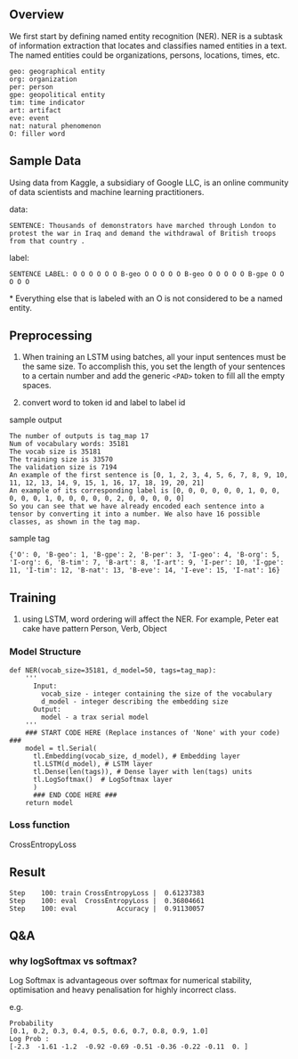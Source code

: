 ## Overview

We first start by defining named entity recognition (NER). NER is a subtask of information extraction that locates and classifies named entities in a text. The named entities could be organizations, persons, locations, times, etc.

```
geo: geographical entity
org: organization
per: person
gpe: geopolitical entity
tim: time indicator
art: artifact
eve: event
nat: natural phenomenon
O: filler word
```

## Sample Data

Using data from Kaggle, a subsidiary of Google LLC, is an online community of data scientists and machine learning practitioners.

data:

```
SENTENCE: Thousands of demonstrators have marched through London to protest the war in Iraq and demand the withdrawal of British troops from that country .
```

label:

```
SENTENCE LABEL: O O O O O O B-geo O O O O O B-geo O O O O O B-gpe O O O O O
```

\* Everything else that is labeled with an O is not considered to be a named entity.

## Preprocessing

1. When training an LSTM using batches, all your input sentences must be the same size. To accomplish this, you set the length of your sentences to a certain number and add the generic `<PAD>` token to fill all the empty spaces.

2. convert word to token id and label to label id

sample output

```
The number of outputs is tag_map 17
Num of vocabulary words: 35181
The vocab size is 35181
The training size is 33570
The validation size is 7194
An example of the first sentence is [0, 1, 2, 3, 4, 5, 6, 7, 8, 9, 10, 11, 12, 13, 14, 9, 15, 1, 16, 17, 18, 19, 20, 21]
An example of its corresponding label is [0, 0, 0, 0, 0, 0, 1, 0, 0, 0, 0, 0, 1, 0, 0, 0, 0, 0, 2, 0, 0, 0, 0, 0]
So you can see that we have already encoded each sentence into a tensor by converting it into a number. We also have 16 possible classes, as shown in the tag map.
```

sample tag

```
{'O': 0, 'B-geo': 1, 'B-gpe': 2, 'B-per': 3, 'I-geo': 4, 'B-org': 5, 'I-org': 6, 'B-tim': 7, 'B-art': 8, 'I-art': 9, 'I-per': 10, 'I-gpe': 11, 'I-tim': 12, 'B-nat': 13, 'B-eve': 14, 'I-eve': 15, 'I-nat': 16}
```

## Training

1. using LSTM, word ordering will affect the NER. For example, Peter eat cake have pattern Person, Verb, Object

### Model Structure

```
def NER(vocab_size=35181, d_model=50, tags=tag_map):
    '''
      Input:
        vocab_size - integer containing the size of the vocabulary
        d_model - integer describing the embedding size
      Output:
        model - a trax serial model
    '''
    ### START CODE HERE (Replace instances of 'None' with your code) ###
    model = tl.Serial(
      tl.Embedding(vocab_size, d_model), # Embedding layer
      tl.LSTM(d_model), # LSTM layer
      tl.Dense(len(tags)), # Dense layer with len(tags) units
      tl.LogSoftmax()  # LogSoftmax layer
      )
      ### END CODE HERE ###
    return model
```

### Loss function

CrossEntropyLoss

## Result

```
Step    100: train CrossEntropyLoss |  0.61237383
Step    100: eval  CrossEntropyLoss |  0.36804661
Step    100: eval          Accuracy |  0.91130057
```

## Q&A

### why logSoftmax vs softmax?

Log Softmax is advantageous over softmax for numerical stability, optimisation and heavy penalisation for highly incorrect class.

e.g.

```
Probability
[0.1, 0.2, 0.3, 0.4, 0.5, 0.6, 0.7, 0.8, 0.9, 1.0]
Log Prob :
[-2.3  -1.61 -1.2  -0.92 -0.69 -0.51 -0.36 -0.22 -0.11  0. ]
```
